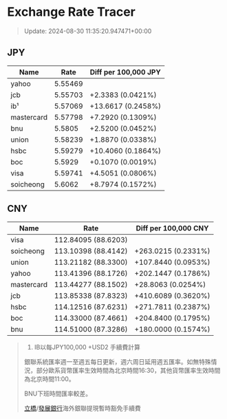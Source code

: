 # Exchange Rate Tracer

> Update: 2024-08-30 11:35:20.947471+00:00

## JPY

| Name       |    Rate | Diff per 100,000 JPY   |
|------------|---------|------------------------|
| yahoo      | 5.55469 |                        |
| jcb        | 5.55703 | +2.3383 (0.0421%)      |
| ib¹        | 5.57069 | +13.6617 (0.2458%)     |
| mastercard | 5.57798 | +7.2920 (0.1309%)      |
| bnu        | 5.5805  | +2.5200 (0.0452%)      |
| union      | 5.58239 | +1.8870 (0.0338%)      |
| hsbc       | 5.59279 | +10.4060 (0.1864%)     |
| boc        | 5.5929  | +0.1070 (0.0019%)      |
| visa       | 5.59741 | +4.5051 (0.0806%)      |
| soicheong  | 5.6062  | +8.7974 (0.1572%)      |

## CNY

| Name       | Rate                | Diff per 100,000 CNY   |
|------------|---------------------|------------------------|
| visa       | 112.84095	(88.6203) |                        |
| soicheong  | 113.10398	(88.4142) | +263.0215 (0.2331%)    |
| union      | 113.21182	(88.3300) | +107.8440 (0.0953%)    |
| yahoo      | 113.41396	(88.1726) | +202.1447 (0.1786%)    |
| mastercard | 113.44277	(88.1502) | +28.8063 (0.0254%)     |
| jcb        | 113.85338	(87.8323) | +410.6089 (0.3620%)    |
| hsbc       | 114.12516	(87.6231) | +271.7811 (0.2387%)    |
| boc        | 114.33000	(87.4661) | +204.8400 (0.1795%)    |
| bnu        | 114.51000	(87.3286) | +180.0000 (0.1574%)    |


> 1. IB以每JPY100,000 +USD2 手續費計算
>
> 銀聯系統匯率週一至週五每日更新，週六周日延用週五匯率。如無特殊情況，部分歐系貨幣匯率生效時間為北京時間16:30，其他貨幣匯率生效時間為北京時間11:00。
>
> BNU下班時間匯率較差。
>
> [立橋](https://www.wlbank.com.mo/uploads/ueditor/file/20181211/1544536513900230.pdf)/[發展銀行](https://www.mdb.com.mo/Service_Charges_20230728.pdf)海外銀聯提現暫時豁免手續費

